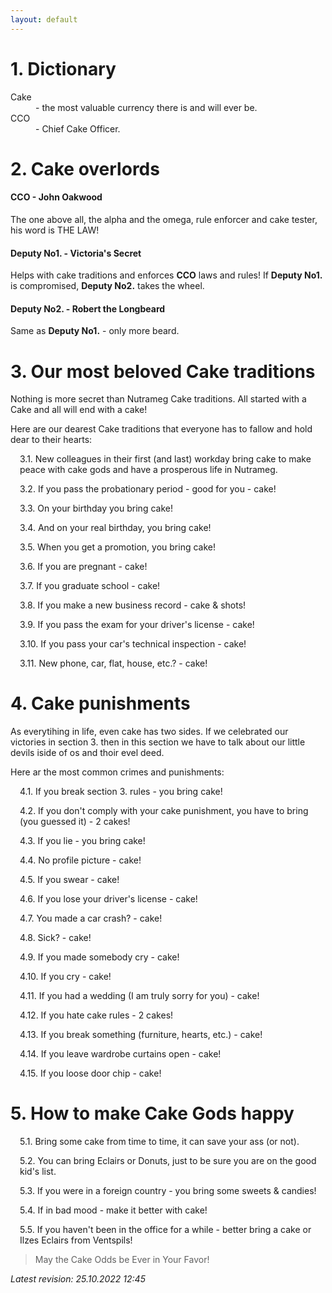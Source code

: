 ```yaml
---
layout: default
---
```


# 1. Dictionary

<dl>
<dt>Cake</dt>
<dd> - the most valuable currency there is and will ever be.</dd>

<dt>CCO</dt>
<dd> - Chief Cake Officer.</dd>
</dl>

# 2. Cake overlords

<h4 class="header-level-4">CCO - John Oakwood</h4>

The one above all, the alpha and the omega, rule enforcer and cake tester, his word is THE LAW!

<h4 class="header-level-4">Deputy No1. - Victoria's Secret</h4>

Helps with cake traditions and enforces **CCO** laws and rules!
If **Deputy No1.** is compromised, **Deputy No2.** takes the wheel.

<h4 class="header-level-4">Deputy No2. - Robert the Longbeard</h4>

Same as **Deputy No1.** - only more beard.

# 3. Our most beloved Cake traditions

Nothing is more secret than Nutrameg Cake traditions. All started with a Cake and all will end with a cake!

Here are our dearest Cake traditions that everyone has to fallow and hold dear to their hearts:

<p style="margin-left: 15px">3.1. New colleagues in their first (and last) workday bring cake to make peace with cake gods and have a prosperous life in Nutrameg.</p>

<p style="margin-left: 15px">3.2. If you pass the probationary period - good for you - cake!</p>

<p style="margin-left: 15px">3.3. On your birthday you bring cake!</p>

<p style="margin-left: 15px">3.4. And on your real birthday, you bring cake!</p>

<p style="margin-left: 15px">3.5. When you get a promotion, you bring cake!</p>

<p style="margin-left: 15px">3.6. If you are pregnant - cake!</p>

<p style="margin-left: 15px">3.7. If you graduate school - cake!</p>

<p style="margin-left: 15px">3.8. If you make a new business record - cake & shots!</p>

<p style="margin-left: 15px">3.9. If you pass the exam for your driver's license - cake!</p>

<p style="margin-left: 15px">3.10. If you pass your car's technical inspection - cake!</p>

<p style="margin-left: 15px">3.11. New phone, car, flat, house, etc.? - cake!</p>

# 4. Cake punishments

As everytihing in life, even cake has two sides. If we celebrated our victories in section 3. then in this section we have to talk about our little devils iside of os and thoir evel deed.

Here ar the most common crimes and punishments:

<p style="margin-left: 15px">4.1. If you break section 3. rules - you bring cake!</p>

<p style="margin-left: 15px">4.2. If you don't comply with your cake punishment, you have to bring (you guessed it) - 2 cakes!</p>

<p style="margin-left: 15px">4.3. If you lie - you bring cake!</p>

<p style="margin-left: 15px">4.4. No profile picture - cake!</p>

<p style="margin-left: 15px">4.5. If you swear - cake!</p>

<p style="margin-left: 15px">4.6. If you lose your driver's license - cake!</p>

<p style="margin-left: 15px">4.7. You made a car crash? - cake!</p>

<p style="margin-left: 15px">4.8. Sick? - cake!</p>

<p style="margin-left: 15px">4.9. If you made somebody cry - cake!</p>

<p style="margin-left: 15px">4.10. If you cry - cake!</p>

<p style="margin-left: 15px">4.11. If you had a wedding (I am truly sorry for you) - cake!</p>

<p style="margin-left: 15px">4.12. If you hate cake rules - 2 cakes!</p>

<p style="margin-left: 15px">4.13. If you break something (furniture, hearts, etc.) - cake!</p>

<p style="margin-left: 15px">4.14. If you leave wardrobe curtains open - cake!</p>

<p style="margin-left: 15px">4.15. If you loose door chip - cake!</p>

# 5. How to make Cake Gods happy

<p style="margin-left: 15px">5.1. Bring some cake from time to time, it can save your ass (or not).</p>

<p style="margin-left: 15px">5.2. You can bring Eclairs or Donuts, just to be sure you are on the good kid's list.</p>

<p style="margin-left: 15px">5.3. If you were in a foreign country - you bring some sweets & candies!</p>

<p style="margin-left: 15px">5.4. If in bad mood - make it better with cake!</p>

<p style="margin-left: 15px">5.5. If you haven't been in the office for a while - better bring a cake or Ilzes Eclairs from Ventspils!</p>

> May the Cake Odds be Ever in Your Favor!

_Latest revision: 25.10.2022 12:45_
